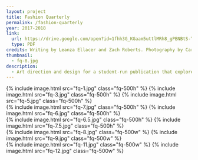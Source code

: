 ```yaml
---
layout: project
title: Fashion Quarterly
permalink: /fashion-quarterly
year: 2017-2018
link:
  url: https://drive.google.com/open?id=1fhh3G_KGaam5uttlMRh8_gPBNBtS-TsO
  type: PDF
credits: Writing by Leanza Ellacer and Zach Roberts. Photography by Carter Duong, Lily Tang, and Dora Wang.
thumbnail:
  - fq-8.jpg
description: 
  - Art direction and design for a student-run publication that explores the culture of style, art, and design at UC San Diego.
---
```

<div class="img-container">
  {% include image.html src="fq-1.jpg" class="fq-500h" %}
  {% include image.html src="fq-3.jpg" class="fq-500h" %}
  {% include image.html src="fq-5.jpg" class="fq-500h" %}
</div>
<div class="img-container">
  {% include image.html src="fq-7.jpg" class="fq-500h" %}
  {% include image.html src="fq-6.jpg" class="fq-500h" %}
</div>
<div class="img-container">
  {% include image.html src="fq-6.5.jpg" class="fq-500h" %}
  {% include image.html src="fq-7.5.jpg" class="fq-500h" %}
</div>
<div class="img-container">
  {% include image.html src="fq-8.jpg" class="fq-500w" %}
  {% include image.html src="fq-9.jpg" class="fq-500w" %}
</div>
<div class="img-container">
  {% include image.html src="fq-11.jpg" class="fq-500w" %}
  {% include image.html src="fq-12.jpg" class="fq-500w" %}
</div>
